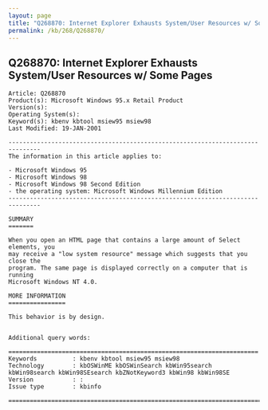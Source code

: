 ```yaml
---
layout: page
title: "Q268870: Internet Explorer Exhausts System/User Resources w/ Some Pages"
permalink: /kb/268/Q268870/
---
```


## Q268870: Internet Explorer Exhausts System/User Resources w/ Some Pages

	Article: Q268870
	Product(s): Microsoft Windows 95.x Retail Product
	Version(s): 
	Operating System(s): 
	Keyword(s): kbenv kbtool msiew95 msiew98
	Last Modified: 19-JAN-2001
	
	-------------------------------------------------------------------------------
	The information in this article applies to:
	
	- Microsoft Windows 95 
	- Microsoft Windows 98 
	- Microsoft Windows 98 Second Edition 
	- the operating system: Microsoft Windows Millennium Edition 
	-------------------------------------------------------------------------------
	
	SUMMARY
	=======
	
	When you open an HTML page that contains a large amount of Select elements, you
	may receive a "low system resource" message which suggests that you close the
	program. The same page is displayed correctly on a computer that is running
	Microsoft Windows NT 4.0.
	
	MORE INFORMATION
	================
	
	This behavior is by design.
	
	
	Additional query words:
	
	======================================================================
	Keywords          : kbenv kbtool msiew95 msiew98 
	Technology        : kbOSWinME kbOSWinSearch kbWin95search kbWin98search kbWin98SEsearch kbZNotKeyword3 kbWin98 kbWin98SE
	Version           : :
	Issue type        : kbinfo
	
	=============================================================================
	

